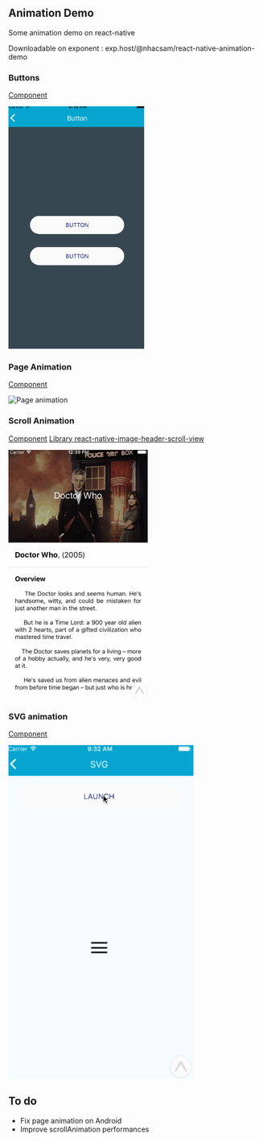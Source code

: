 Animation Demo
--------------

Some animation demo on react-native

Downloadable on exponent : exp.host/@nhacsam/react-native-animation-demo


### Buttons

[Component](https://github.com/bamlab/animation-demo/blob/master/src/components/Button.js)

![Buttons animation](./readmeAssets/buttons.gif)

### Page Animation

[Component](https://github.com/bamlab/animation-demo/blob/master/src/components/TvShow/TvShowListItem.js)

![Page animation](./readmeAssets/tvShowPage.gif)


### Scroll Animation

[Component](https://github.com/bamlab/animation-demo/blob/master/src/pages/ScrollAnimatedTvShow.js)
[Library react-native-image-header-scroll-view](https://github.com/bamlab/react-native-image-header-scroll-view)

![Scroll animation](./readmeAssets/scroll.gif)

### SVG animation

[Component](https://github.com/bamlab/animation-demo/blob/master/src/pages/Svg.js)

![Svg animation](./readmeAssets/svg.gif)


## To do

 * Fix page animation on Android
 * Improve scrollAnimation performances
